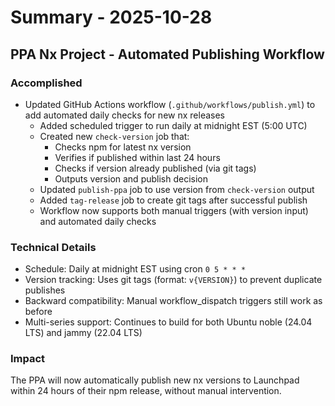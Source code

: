# Summary - 2025-10-28

## PPA Nx Project - Automated Publishing Workflow

### Accomplished
- Updated GitHub Actions workflow (`.github/workflows/publish.yml`) to add automated daily checks for new nx releases
  - Added scheduled trigger to run daily at midnight EST (5:00 UTC)
  - Created new `check-version` job that:
    - Checks npm for latest nx version
    - Verifies if published within last 24 hours
    - Checks if version already published (via git tags)
    - Outputs version and publish decision
  - Updated `publish-ppa` job to use version from `check-version` output
  - Added `tag-release` job to create git tags after successful publish
  - Workflow now supports both manual triggers (with version input) and automated daily checks

### Technical Details
- Schedule: Daily at midnight EST using cron `0 5 * * *`
- Version tracking: Uses git tags (format: `v{VERSION}`) to prevent duplicate publishes
- Backward compatibility: Manual workflow_dispatch triggers still work as before
- Multi-series support: Continues to build for both Ubuntu noble (24.04 LTS) and jammy (22.04 LTS)

### Impact
The PPA will now automatically publish new nx versions to Launchpad within 24 hours of their npm release, without manual intervention.
